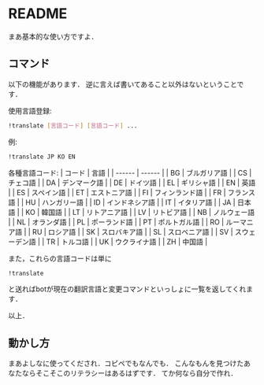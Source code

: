 # README

まあ基本的な使い方ですよ．

## コマンド
以下の機能があります．
逆に言えば書いてあること以外はないということです．

使用言語登録:
```sh
!translate [言語コード] [言語コード] ...
```

例:
```sh
!translate JP KO EN
```

各種言語コード:
| コード | 言語 |
| ------ | ------ |
| BG | ブルガリア語 |
| CS | チェコ語 |
| DA | デンマーク語 |
| DE | ドイツ語 |
| EL | ギリシャ語 |
| EN | 英語 |
| ES | スペイン語 |
| ET | エストニア語 |
| FI | フィンランド語 |
| FR | フランス語 |
| HU | ハンガリー語 |
| ID | インドネシア語 |
| IT | イタリア語 |
| JA | 日本語 |
| KO | 韓国語 |
| LT | リトアニア語 |
| LV | リトビア語 |
| NB | ノルウェー語 |
| NL | オランダ語 |
| PL | ポーランド語 |
| PT | ポルトガル語 |
| RO | ルーマニア語 |
| RU | ロシア語 |
| SK | スロバキア語 |
| SL | スロベニア語 |
| SV | スウェーデン語 |
| TR | トルコ語 |
| UK | ウクライナ語 |
| ZH | 中国語 |

また，これらの言語コードは単に
```sh
!translate
```
と送ればbotが現在の翻訳言語と変更コマンドといっしょに一覧を返してくれます．

以上．

## 動かし方
まあよしなに使ってくだされ．コピペでもなんでも．
こんなもんを見つけたあなたならそこそこのリテラシーはあるはずです．
てか何なら自分で作れ．
